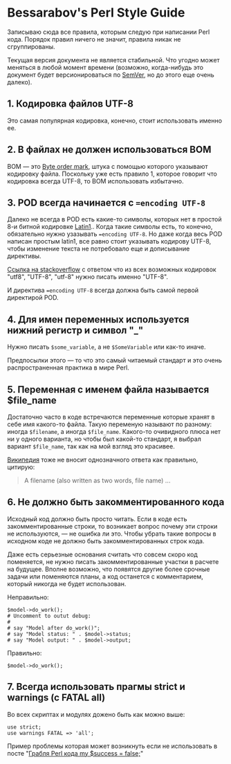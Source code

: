 # Bessarabov's Perl Style Guide

Записываю сюда все правила, которым следую при написании Perl кода. Порядок
правил ничего не значит, правила никак не сгруппированы.

Текущая версия документа не является стабильной. Что угодно может меняться в
любой момент времени (возможно, когда-нибудь это документ будет
версионироваться по [SemVer](http://semver.org/), но до этого еще очень
далеко).

## 1. Кодировка файлов UTF-8

Это самая популярная кодировка, конечно, стоит использовать именно ее.

## 2. В файлах не должен использоваться BOM

BOM — это [Byte order mark](http://ru.wikipedia.org/wiki/Byte_order_mark),
штука с помощью которого указывают кодировку файла. Поскольку уже есть
правило 1, которое говорит что кодировка всегда UTF-8, то BOM использовать
избытачно.

## 3. POD всегда начинается с `=encoding UTF-8`

Далеко не всегда в POD есть какие-то символы, которых нет в простой 8-и битной
кодировке [Latin1](http://en.wikipedia.org/wiki/Latin1).. Когда такие символы
есть, то конечно, обязательно нужно узазывать `=encoding UTF-8`. Но даже
когда весь POD написан простым latin1, все равно стоит указывать кодирову
UTF-8, чтобы изменение текста не потребовало еще и дописывание директивы.

[Ссылка на stackoverflow]( http://stackoverflow.com/questions/18109154/what-string-should-be-used-to-specify-encoding-in-perl-pod-utf8-utf-8-or/)
 с ответом что из всех возможных кодировок "utf8", "UTF-8", "utf-8" нужно писать именно "UTF-8".

И директива `=encoding UTF-8` всегда должна быть самой первой директирой POD.

## 4. Для имен переменных используется нижний регистр и символ "_"

Нужно писать `$some_variable`, а не `$SomeVariable` или как-то иначе.

Предпосылки этого — то что это самый читаемый стандарт и это очень
распространенная практика в мире Perl.

## 5. Переменная с именем файла называется $file_name

Достаточно часто в коде встречаются переменные которые хранят в себе имя
какого-то файла. Такую переменую называют по разному: иногда `$filename`, а
иногда `$file_name`. Какого-то очивидного плюса нет ни у одного варианта, но
чтобы был какой-то стандарт, я выбрал вариант `$file_name`, так как на мой
взгляд это красивее.

[Википедия](http://en.wikipedia.org/wiki/Filename) тоже не вносит
однозначного ответа как правильно, цитирую:

> A filename (also written as two words, file name) ...

## 6. Не должно быть закомментированного кода

Исходный код должно быть просто читать. Если в коде есть закомментированные
строки, то возникает вопрос почему эти строки не используются, — не ошибка ли
это. Чтобы убрать такие вопросы в исходном коде не должно быть
закомментированных строк кода.

Даже есть серьезные основания считать что совсем скоро код поменяется, не
нужно писать закомментированные участки в расчете на будущее. Вполне возможно,
что появятся другие более срочные задачи или поменяются планы, а код останется
с комментарием, который никогда не будет использован.

Неправильно:

    $model->do_work();
    # Uncomment to outut debug:
    #
    # say "Model after do_work()";
    # say "Model status: " . $model->status;
    # say "Model output: " . $model->output;

Правильно:

    $model->do_work();

## 7. Всегда использовать прагмы strict и warnings (c FATAL all)

Во всех скриптах и модулях дожено быть как можно выше:

    use strict;
    use warnings FATAL => 'all';

Пример проблемы которая может возникнуть если не использовать в посте "[Грабля
Perl кода my $success = false;](https://ivan.bessarabov.ru/blog/perl-boolean-barewords)"

